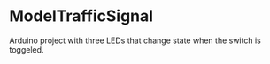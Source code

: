 # ModelTrafficSignal
Arduino project with three LEDs that change state when the switch is toggeled.
